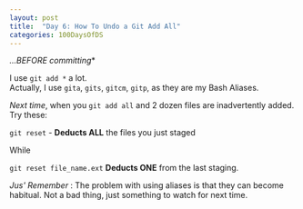 ```yaml
---
layout: post
title:  "Day 6: How To Undo a Git Add All"
categories: 100DaysOfDS
---
```


*...BEFORE committing**

I use `git add *` a lot.   
Actually, I use `gita`, `gits`, `gitcm`, `gitp`, as they are my Bash Aliases.

*Next time*, when you `git add all` and 2 dozen files are inadvertently added. Try these:   

`git reset` - **Deducts ALL** the files you just staged

While

`git reset file_name.ext` **Deducts ONE** from the last staging.

*Jus' Remember* : The problem with using aliases is that they can become habitual. Not a bad thing, just something to watch for next time.
